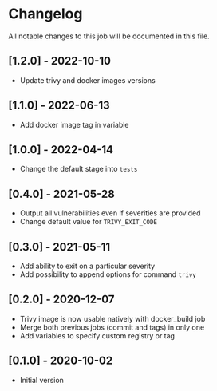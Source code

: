 # Changelog
All notable changes to this job will be documented in this file.

## [1.2.0] - 2022-10-10
* Update trivy and docker images versions

## [1.1.0] - 2022-06-13
* Add docker image tag in variable 

## [1.0.0] - 2022-04-14
* Change the default stage into `tests`

## [0.4.0] - 2021-05-28
* Output all vulnerabilities even if severities are provided
* Change default value for `TRIVY_EXIT_CODE`

## [0.3.0] - 2021-05-11
* Add ability to exit on a particular severity
* Add possibility to append options for command `trivy`

## [0.2.0] - 2020-12-07
* Trivy image is now usable natively with docker_build job
* Merge both previous jobs (commit and tags) in only one
* Add variables to specify custom registry or tag

## [0.1.0] - 2020-10-02
* Initial version
